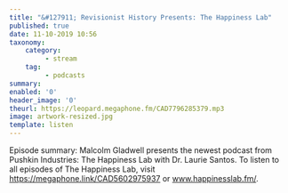 ```yaml
---
title: "&#127911; Revisionist History Presents: The Happiness Lab"
published: true
date: 11-10-2019 10:56
taxonomy:
    category:
         - stream
    tag:
         - podcasts
summary:
enabled: '0'
header_image: '0'
theurl: https://leopard.megaphone.fm/CAD7796285379.mp3
image: artwork-resized.jpg
template: listen
---
```

 
Episode summary: Malcolm Gladwell presents the newest podcast from Pushkin Industries: The Happiness Lab with Dr. Laurie Santos. To listen to all episodes of The Happiness Lab, visit https://megaphone.link/CAD5602975937 or www.happinesslab.fm/.
